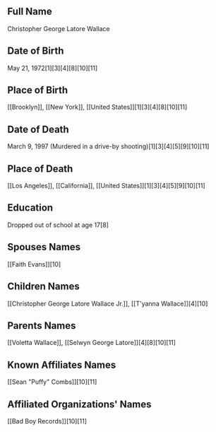 ## Full Name
Christopher George Latore Wallace

## Date of Birth
May 21, 1972[1][3][4][8][10][11]

## Place of Birth
[[Brooklyn]], [[New York]], [[United States]][1][3][4][8][10][11]

## Date of Death
March 9, 1997 (Murdered in a drive-by shooting)[1][3][4][5][9][10][11]

## Place of Death
[[Los Angeles]], [[California]], [[United States]][1][3][4][5][9][10][11]

## Education
Dropped out of school at age 17[8]

## Spouses Names
[[Faith Evans]][10]

## Children Names
[[Christopher George Latore Wallace Jr.]], [[T'yanna Wallace]][4][10]

## Parents Names
[[Voletta Wallace]], [[Selwyn George Latore]][4][8][10][11]

## Known Affiliates Names
[[Sean "Puffy" Combs]][10][11]

## Affiliated Organizations' Names
[[Bad Boy Records]][10][11]

